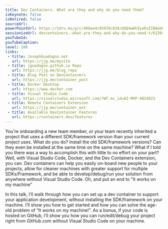 ```yaml
---
title: Dev Containers. What are they and why do you need them?
isKeynote: false
isRetired: false
sourceUrl: 
powerPointUrl: https://1drv.ms/p/c/406ee4c95978c038/UQQ4wHhZyeRuIIBAeU0BAAAAAJtNP-QqXFzZXJ8
sessionizeUrl: devcontainers.-what-are-they-and-why-do-you-need-t/61384
youTubeId: 
youTubeCaption: 
level: 100
links:
 - title: JosephGuadagno.net
   url: https://jjg.me/mysite
 - title: jguadagno.github.io Repo
   url: https://jjg.me/blog_repo
 - title: Blog Post on DevContainers
   url: https://jjg.me/container_post
 - title: Docker Desktop
   url: https://www.docker.com
 - title: Visual Studio Code
   url: https://visualstudio.microsoft.com/?WT.mc_id=AZ-MVP-4024623
 - title: Remote Containers Extension
   url: https://jjg.me/container_ext
 - title: Available DevContainer Features
   url: https://containers.dev/features
---
```

You're onboarding a new team member, or your team recently inherited a project that uses a different SDK/framework version than your current project uses. What do you do?  Install the old SDK/framework versions? Can they even be installed at the same time on the same machine?  What if I told you there was a way to accomplish this with little to no effort on your part?  Well, with Visual Studio Code, Docker, and the Dev Containers extension, you can.  Dev containers can help you easily on-board new people to your projects, allow for cleaner machines with greater support for multiple SDKs/Framework, and be able to develop/debug/run your solution from anywhere without Visual Studio Code. Oh, and put an end to "It works on my machine"

In this talk, I’ll walk through how you can set up a dev container to support your application development, without installing the SDK/framework on your machine. I’ll show you how to get started and how you can solve the age-old problem of “It works on my machine!”.  As a bonus, if your code is hosted on GitHub, I’ll show you how you can run/edit/debug your project right from GitHub.com without Visual Studio Code on your machine.
